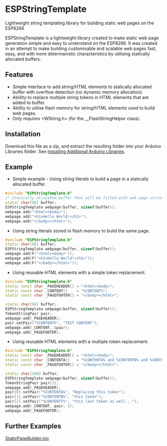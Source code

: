 # ESPStringTemplate
Lightweight string templating library for building static web pages on the ESP8266

ESPStringTemplate is a lightweight library created to make static web page generation simple and easy to understand on the ESP8266. It was created in an attempt to make building customisable and scalable web pages fast, easy, and with more determanistic characteristics by utilising statically allocated buffers. 

## Features
- Simple interface to add string/HTML elements to statically allocated buffer with overflow detection (no dynamic memory allocation).
- Abiility to replace multiple string tokens in HTML elements that are added to buffer.
- Ability to utilise flash memory for string/HTML elements used to build web pages.
- Only requires <WString.h> (for the __FlashStringHelper class). 

## Installation
Download this file as a zip, and extract the resulting folder into your Arduino Libraries folder. See [Installing Additional Arduino Libraries](https://www.arduino.cc/en/Guide/Libraries). 

## Example
- Simple example - Using string literals to build a page in a statically allocated buffer.
```c++
#include "ESPStringTemplate.h"
/* Statically allocated buffer that will be filled with web page string */
static char[50] buffer;
ESPStringTemplate webpage(buffer, sizeof(buffer));
webpage.add("<html><body>");
webpage.add("<h1>Hello World!</h1>");
webpage.add("</body></html>");
```
- Using string literals stored in flash memory to build the same page.
```c++
#include "ESPStringTemplate.h"
static char[50] buffer;
ESPStringTemplate webpage(buffer, sizeof(buffer));
webpage.add(F("<html><body>"));
webpage.add(F("<h1>Hello World!</h1>"));
webpage.add(F("</body></html>"));
```
- Using reusable HTML elements with a simple token replacement.
```c++
#include "ESPStringTemplate.h"
static const char _PAGEHEADER[] = "<html><body>";
static const char _CONTENT[]    = "%CONTENT%";
static const char _PAGEFOOTER[] = "</body></html>";

static char[50] buffer;
ESPStringTemplate webpage(buffer, sizeof(buffer));
TokenStringPair pair;
webpage.add(_PAGEHEADER);
pair.setPair("%CONTENT%", "TEST CONTENT");
webpage.add(_CONTENT, &pair);
webpage.add(_PAGEFOOTER);
```
- Using reusable HTML elements with a multiple token replacement.
```c++
#include "ESPStringTemplate.h"
static const char _PAGEHEADER[] = "<html><body>";
static const char _CONTENTA[]   = "%CONTENTA% and %CONTENTB% and %CONTENTC%";
static const char _PAGEFOOTER[] = "</body></html>";

static char[100] buffer;
ESPStringTemplate webpage(buffer, sizeof(buffer));
TokenStringPair pair[3];
webpage.add(_PAGEHEADER);
pair[0].setPair("%CONTENTA%", "Replacing this token");
pair[1].setPair("%CONTENTB%", "this token");
pair[2].setPair("%CONTENTC%", "this last token as well...");
webpage.add(_CONTENT, pair, 3);
webpage.add(_PAGEFOOTER);
```
## Further Examples  
[StaticPageBuilder.ino](examples/StaticPageBuilder/StaticPageBuilder.ino)
